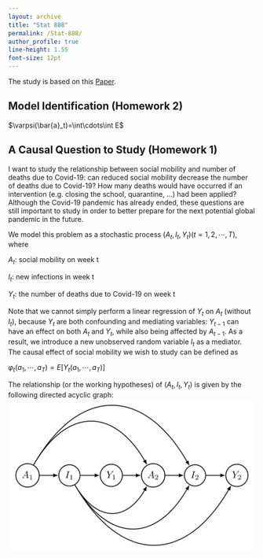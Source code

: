```yaml
---
layout: archive
title: "Stat 888"
permalink: /Stat-888/
author_profile: true
line-height: 1.55
font-size: 12pt
---
```



The study is based on this [Paper](https://arxiv.org/pdf/2103.04472.pdf).

## Model Identification (Homework 2)

$\varpsi(\bar{a}_t)=\int\cdots\int E$

## A Causal Question to Study (Homework 1)

I want to study the relationship between social mobility and number of deaths due to Covid-19: can reduced social mobility decrease the number of deaths due to Covid-19? How many deaths would have occurred if an intervention (e.g. closing the school, quarantine, ...) had been applied? Although the Covid-19 pandemic has already ended, these questions are still important to study in order to better prepare for the next potential global pandemic in the future.

We model this problem as a stochastic process $(A_t,I_t,Y_t)(t=1,2,\cdots,T)$, where 

$A_t:\ \text{social mobility on week t}$

$I_t:\ \text{new infections in week t}$

$Y_t:\ \text{the number of deaths due to Covid-19 on week t}$

Note that we cannot simply perform a linear regression of $Y_t$ on $A_t$ (without $I_t$), because $Y_t$ are both confounding and mediating variables: 
$Y_{t-1}$ can have an effect on both $A_t$ and $Y_t$, while also being affected by $A_{t-1}$. As a result, we introduce a new unobserved random variable $I_t$ as a  mediator. The causal effect of social mobility we wish to study can be defined as

$\varphi_t(a_1,\cdots,a_T)=E[Y_t(a_1,\cdots,a_T)]$

The relationship (or the working hypotheses) of $(A_t,I_t,Y_t)$ is given by the following directed acyclic graph:
![plot](./Graph.png)
